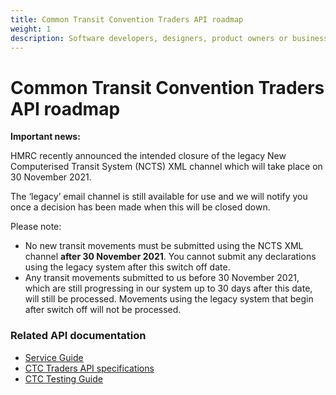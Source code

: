 ```yaml
---
title: Common Transit Convention Traders API roadmap
weight: 1
description: Software developers, designers, product owners or business analysts - see how you can integrate your software with Common Transit Convention Traders API.
---
```

# Common Transit Convention Traders API roadmap

**Important news:**

HMRC recently announced the intended closure of the legacy New Computerised Transit System (NCTS) XML channel which will take place on 30 November 2021. 

The ‘legacy’ email channel is still available for use and we will notify you once a decision has been made when this will be closed down.

Please note:

 - No new transit movements must be submitted using the NCTS XML channel **after 30 November 2021**. You cannot submit any declarations using the legacy system after this switch off date.
 - Any transit movements submitted to us before 30 November 2021, which are still progressing in our system up to 30 days after this date, will still be processed. Movements using the legacy system that begin after switch off will not be processed.
 
### Related API documentation
<!--- Section owner: MTD Programme --->

  * [Service Guide](https://developer.service.hmrc.gov.uk/guides/common-transit-convention-traders-service-guide/)
  * [CTC Traders API specifications](https://developer.service.hmrc.gov.uk/api-documentation/docs/api/service/common-transit-convention-traders/1.0)
  * [CTC Testing Guide](https://developer.service.hmrc.gov.uk/guides/common-transit-convention-traders-testing-guide)